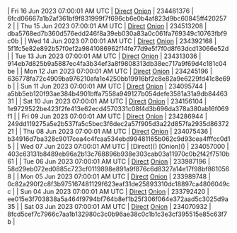 | Fri 16 Jun 2023 07:00:01 AM UTC | [Direct](https://oshi.at/ukGR) [Onion](http://5ety7tpkim5me6eszuwcje7bmy25pbtrjtue7zkqqgziljwqy3rrikqd.onion/ukGR) | 234481376 | 6fcd06667a1b2af361bf9f831999f7f696cb6e0b4af823d9bc60845ff4202572 | 
| Thu 15 Jun 2023 07:00:01 AM UTC | [Direct](https://oshi.at/TPaA) [Onion](http://5ety7tpkim5me6eszuwcje7bmy25pbtrjtue7zkqqgziljwqy3rrikqd.onion/TPaA) | 234513208 | dba5768ed7b360d576edd246f8a39eb030a83a0c061fa769349c10763fbf9c0b | 
| Wed 14 Jun 2023 07:00:01 AM UTC | [Direct](<html>) [Onion]() | 234392168 | 5f1fc5e82e892b57f0ef2a9841086962f14fe77d9e5f7f0d8f63dcd13066e52d | 
| Tue 13 Jun 2023 07:00:01 AM UTC | [Direct](<html>) [Onion]() | 234313036 | 914eb7d825b9a5887ec4fa3b34ef3a8f9808313db38ec717a9f69d4c181c04be | 
| Mon 12 Jun 2023 07:00:01 AM UTC | [Direct](https://oshi.at/mdkx) [Onion](http://5ety7tpkim5me6eszuwcje7bmy25pbtrjtue7zkqqgziljwqy3rrikqd.onion/mdkx) | 234245196 | 636778fa72c4909ba976210afa1e4250bb19916bf2c8e82a9e6229fd41c8e69b | 
| Sun 11 Jun 2023 07:00:01 AM UTC | [Direct](https://oshi.at/Wpmq) [Onion](http://5ety7tpkim5me6eszuwcje7bmy25pbtrjtue7zkqqgziljwqy3rrikqd.onion/Wpmq) | 234095744 | a5bb5eb120f93ae384b4901bffa7558a949127b054defe3581a31a9db8446331 | 
| Sat 10 Jun 2023 07:00:01 AM UTC | [Direct](https://oshi.at/mfff) [Onion](http://5ety7tpkim5me6eszuwcje7bmy25pbtrjtue7zkqqgziljwqy3rrikqd.onion/mfff) | 234156104 | 1e9729522be423f2fe413e62ecd4570331c08f4d3b696da378a380ab16f069f1 | 
| Fri 09 Jun 2023 07:00:01 AM UTC | [Direct](https://oshi.at/uukm) [Onion](http://5ety7tpkim5me6eszuwcje7bmy25pbtrjtue7zkqqgziljwqy3rrikqd.onion/uukm) | 234286944 | 249dd119275a5e2b537fa5c5bec3f6dec2a57f905d3a22d857fa2935d8637221 | 
| Thu 08 Jun 2023 07:00:01 AM UTC | [Direct](https://oshi.at/HUdn) [Onion](http://5ety7tpkim5me6eszuwcje7bmy25pbtrjtue7zkqqgziljwqy3rrikqd.onion/HUdn) | 234075436 | b34916d7ba328c9017cea4c4fcaa534ebd99481165b062c9d93cea4fffcc0d15 | 
| Wed 07 Jun 2023 07:00:01 AM UTC | [Direct](</body></html>) [Onion](</body></html>) | 234057000 | 403c63131b8489eb96a2b13c768896b938e303cab03a11970c0b2f42f7510b61 | 
| Tue 06 Jun 2023 07:00:01 AM UTC | [Direct](https://oshi.at/eMfb) [Onion](http://5ety7tpkim5me6eszuwcje7bmy25pbtrjtue7zkqqgziljwqy3rrikqd.onion/eMfb) | 233987196 | 58d29eb072ed0885c723cf0119898e891a9f876c6d8327a14e17f98bf8610568 | 
| Mon 05 Jun 2023 07:00:01 AM UTC | [Direct](https://oshi.at/msLB) [Onion](http://5ety7tpkim5me6eszuwcje7bmy25pbtrjtue7zkqqgziljwqy3rrikqd.onion/msLB) | 233989748 | 0c82a290f2c8f3b975167481129f623eaf31de25893310dc18897ca4806049cc | 
| Sun 04 Jun 2023 07:00:01 AM UTC | [Direct](https://oshi.at/YuJk) [Onion](http://5ety7tpkim5me6eszuwcje7bmy25pbtrjtue7zkqqgziljwqy3rrikqd.onion/YuJk) | 233792420 | ee015e3f703838a5a464f9794bf764b8ef1b25f306f064e372aad5c3025d9a35 | 
| Sat 03 Jun 2023 07:00:01 AM UTC | [Direct](https://oshi.at/otbP) [Onion](http://5ety7tpkim5me6eszuwcje7bmy25pbtrjtue7zkqqgziljwqy3rrikqd.onion/otbP) | 234070932 | 8fcd5cef7c7966c7aa1b132980c3c0b96ae38c0c1b1c3e3cf395515e85c63f7b | 
